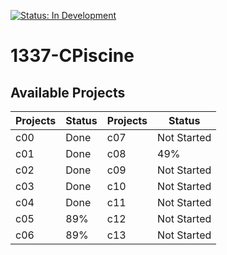 [![Status: In Development](https://img.shields.io/badge/Status-In%20Development-blue)]()

# 1337-CPiscine

## Available Projects

| Projects | Status | Projects | Status |
| --- | --- | --- | --- |
| c00 | Done | c07 | Not Started |
| c01 | Done | c08 | 49% |
| c02 | Done | c09 | Not Started |
| c03 | Done | c10 | Not Started |
| c04 | Done | c11 | Not Started |
| c05 | 89% | c12 | Not Started |
| c06 | 89% | c13 | Not Started |
